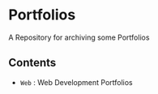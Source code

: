 # Portfolios

A Repository for archiving some Portfolios

## Contents

- `Web` : Web Development Portfolios

